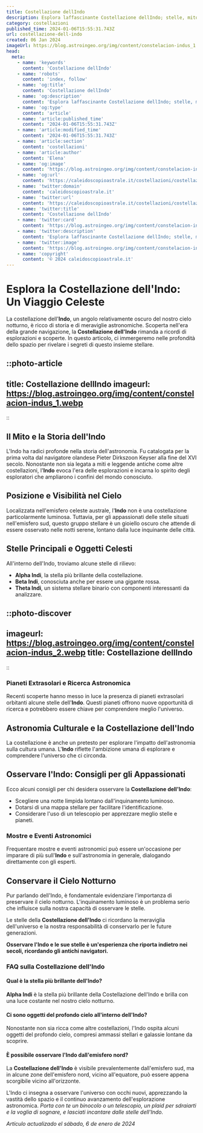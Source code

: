 ```yaml
---
title: Costellazione dellIndo
description: Esplora laffascinante Costellazione dellIndo; stelle, mitologia, e come osservarla. Leggi il nostro blog per diventare un esperto del cielo notturno!
category: costellazioni
published_time: 2024-01-06T15:55:31.743Z
url: costellazione-dell-indo
created: 06 Jan 2024
imageUrl: https://blog.astroingeo.org/img/content/constelacion-indus_1.webp
head:
  meta:
    - name: 'keywords'
      content: 'Costellazione dellIndo'
    - name: 'robots'
      content: 'index, follow'
    - name: 'og:title'
      content: 'Costellazione dellIndo'
    - name: 'og:description'
      content: 'Esplora laffascinante Costellazione dellIndo; stelle, mitologia, e come osservarla. Leggi il nostro blog per diventare un esperto del cielo notturno!'
    - name: 'og:type'
      content: 'article'
    - name: 'article:published_time'
      content: '2024-01-06T15:55:31.743Z'
    - name: 'article:modified_time'
      content: '2024-01-06T15:55:31.743Z'
    - name: 'article:section'
      content: 'costellazioni'
    - name: 'article:author'
      content: 'Elena'
    - name: 'og:image'
      content: 'https://blog.astroingeo.org/img/content/constelacion-indus_1.webp'
    - name: 'og:url'
      content: 'https://caleidoscopioastrale.it/costellazioni/costellazione-dell-indo'
    - name: 'twitter:domain'
      content: 'caleidoscopioastrale.it'
    - name: 'twitter:url'
      content: 'https://caleidoscopioastrale.it/costellazioni/costellazione-dell-indo'
    - name: 'twitter:title'
      content: 'Costellazione dellIndo'
    - name: 'twitter:card'
      content: 'https://blog.astroingeo.org/img/content/constelacion-indus_1.webp'
    - name: 'twitter:description'
      content: 'Esplora laffascinante Costellazione dellIndo; stelle, mitologia, e come osservarla. Leggi il nostro blog per diventare un esperto del cielo notturno!'
    - name: 'twitter:image'
      content: 'https://blog.astroingeo.org/img/content/constelacion-indus_1.webp'
    - name: 'copyright'
      content: '© 2024 caleidoscopioastrale.it'
---
```

# Esplora la Costellazione dell'Indo: Un Viaggio Celeste

La costellazione dell'**Indo**, un angolo relativamente oscuro del nostro cielo notturno, è ricco di storia e di meraviglie astronomiche. Scoperta nell'era della grande navigazione, la **Costellazione dell'Indo** rimanda a ricordi di esplorazioni e scoperte. In questo articolo, ci immergeremo nelle profondità dello spazio per rivelare i segreti di questo insieme stellare.

::photo-article
---
title: Costellazione dellIndo
imageurl: https://blog.astroingeo.org/img/content/constelacion-indus_1.webp
---
::

## Il Mito e la Storia dell'Indo

L'Indo ha radici profonde nella storia dell'astronomia. Fu catalogata per la prima volta dal navigatore olandese Pieter Dirkszoon Keyser alla fine del XVI secolo. Nonostante non sia legata a miti e leggende antiche come altre costellazioni, l'**Indo** evoca l'era delle esplorazioni e incarna lo spirito degli esploratori che ampliarono i confini del mondo conosciuto.

## Posizione e Visibilità nel Cielo

Localizzata nell'emisfero celeste australe, l'**Indo** non è una costellazione particolarmente luminosa. Tuttavia, per gli appassionati delle stelle situati nell'emisfero sud, questo gruppo stellare è un gioiello oscuro che attende di essere osservato nelle notti serene, lontano dalla luce inquinante delle città.

## Stelle Principali e Oggetti Celesti

All'interno dell'Indo, troviamo alcune stelle di rilievo:

- **Alpha Indi**, la stella più brillante della costellazione.
- **Beta Indi**, conosciuta anche per essere una gigante rossa.
- **Theta Indi**, un sistema stellare binario con componenti interessanti da analizzare.

::photo-discover
---
imageurl: https://blog.astroingeo.org/img/content/constelacion-indus_2.webp
title: Costellazione dellIndo
---
::

### Pianeti Extrasolari e Ricerca Astronomica

Recenti scoperte hanno messo in luce la presenza di pianeti extrasolari orbitanti alcune stelle dell'**Indo**. Questi pianeti offrono nuove opportunità di ricerca e potrebbero essere chiave per comprendere meglio l'universo.

## Astronomia Culturale e la Costellazione dell'Indo

La costellazione è anche un pretesto per esplorare l'impatto dell'astronomia sulla cultura umana. L'**Indo** riflette l'ambizione umana di esplorare e comprendere l'universo che ci circonda. 

## Osservare l'Indo: Consigli per gli Appassionati

Ecco alcuni consigli per chi desidera osservare la **Costellazione dell'Indo**:

- Scegliere una notte limpida lontano dall'inquinamento luminoso.
- Dotarsi di una mappa stellare per facilitare l'identificazione.
- Considerare l'uso di un telescopio per apprezzare meglio stelle e pianeti.

### Mostre e Eventi Astronomici

Frequentare mostre e eventi astronomici può essere un'occasione per imparare di più sull'**Indo** e sull'astronomia in generale, dialogando direttamente con gli esperti.

## Conservare il Cielo Notturno

Pur parlando dell'Indo, è fondamentale evidenziare l'importanza di preservare il cielo notturno. L'inquinamento luminoso è un problema serio che influisce sulla nostra capacità di osservare le stelle.

Le stelle della **Costellazione dell'Indo** ci ricordano la meraviglia dell'universo e la nostra responsabilità di conservarlo per le future generazioni.

**Osservare l'Indo e le sue stelle è un'esperienza che riporta indietro nei secoli, ricordando gli antichi navigatori.** 

### FAQ sulla Costellazione dell'Indo

#### Qual è la stella più brillante dell'Indo?
**Alpha Indi** è la stella più brillante della Costellazione dell'Indo e brilla con una luce costante nel nostro cielo notturno.

#### Ci sono oggetti del profondo cielo all'interno dell'Indo?
Nonostante non sia ricca come altre costellazioni, l'Indo ospita alcuni oggetti del profondo cielo, compresi ammassi stellari e galassie lontane da scoprire.

#### È possibile osservare l'Indo dall'emisfero nord?
La **Costellazione dell'Indo** è visibile prevalentemente dall'emisfero sud, ma in alcune zone dell'emisfero nord, vicino all'equatore, può essere appena scorgibile vicino all'orizzonte.

L'Indo ci insegna a osservare l'universo con occhi nuovi, apprezzando la vastità dello spazio e il continuo avanzamento dell'esplorazione astronomica. *Porta con te un binocolo o un telescopio, un plaid per sdraiarti e la voglia di sognare, e lasciati incantare dalle stelle dell'Indo.*

_Artículo actualizado el sábado, 6 de enero de 2024_